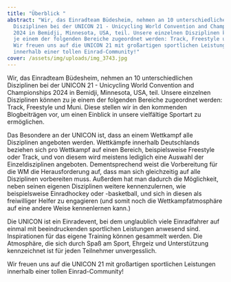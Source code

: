 ```yaml
---
title: "Überblick "
abstract: "Wir, das Einradteam Büdesheim, nehmen an 10 unterschiedlichen
  Disziplinen bei der UNICON 21 - Unicycling World Convention and Championships
  2024 in Bemidji, Minnesota, USA, teil. Unsere einzelnen Disziplinen können zu
  je einem der folgenden Bereiche zugeordnet werden: Track, Freestyle und Muni.
  Wir freuen uns auf die UNICON 21 mit großartigen sportlichen Leistungen
  innerhalb einer tollen Einrad-Community!"
cover: /assets/img/uploads/img_3743.jpg
---
```

Wir, das Einradteam Büdesheim, nehmen an 10 unterschiedlichen Disziplinen bei der UNICON 21 - Unicycling World Convention and Championships 2024 in Bemidji, Minnesota, USA, teil. Unsere einzelnen Disziplinen können zu je einem der folgenden Bereiche zugeordnet werden: Track, Freestyle und Muni. Diese stellen wir in den kommenden Blogbeiträgen vor, um einen Einblick in unsere vielfältige Sportart zu ermöglichen.

Das Besondere an der UNICON ist, dass an einem Wettkampf alle Disziplinen angeboten werden. Wettkämpfe innerhalb Deutschlands beziehen sich pro Wettkampf auf einen Bereich, beispielsweise Freestyle oder Track, und von diesem wird meistens lediglich eine Auswahl der Einzeldisziplinen angeboten. Dementsprechend weist die Vorbereitung für die WM die Herausforderung auf, dass man sich gleichzeitig auf alle Disziplinen vorbereiten muss. Außerdem hat man dadurch die Möglichkeit, neben seinen eigenen Disziplinen weitere kennenzulernen, wie beispielsweise Einradhockey oder -basketball, und sich in diesen als freiwilliger Helfer zu engagieren (und somit noch die Wettkampfatmosphäre auf eine andere Weise kennenlernen kann.)

Die UNICON ist ein Einradevent, bei dem unglaublich viele Einradfahrer auf einmal mit beeindruckenden sportlichen Leistungen anwesend sind. Inspirationen für das eigene Training können gesammelt werden. Die Atmosphäre, die sich durch Spaß am Sport, Ehrgeiz und Unterstützung kennzeichnet ist für jeden Teilnehmer unvergesslich.

Wir freuen uns auf die UNICON 21 mit großartigen sportlichen Leistungen innerhalb einer tollen Einrad-Community!
